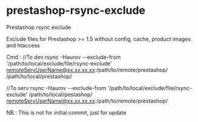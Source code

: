 # prestashop-rsync-exclude
Prestashop rsync exclude

Exclude files for Prestashop >= 1.5 without config, cache, product images and htaccess

Cmd : 
//To dev
rsync -Haurov --exclude-from '/path/to/local/exclude/file/rsync-exclude'  remoteServUserName@xx.xx.xx.xx:/path/to/remote/prestashop/ /path/to/local/prestashop/

//To serv
rsync -Haurov --exclude-from '/path/to/local/exclude/file/rsync-exclude' /path/to/local/pestashop/ remoteServUserName@xx.xx.xx.xx:/path/to/remote/prestashop/

NB : This is not for initial commit, just for update
